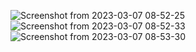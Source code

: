 

![Screenshot from 2023-03-07 08-52-25](https://user-images.githubusercontent.com/126884299/223316938-7c24d5a8-1537-405a-8efe-fe24a6239c1f.png)
![Screenshot from 2023-03-07 08-52-33](https://user-images.githubusercontent.com/126884299/223317171-b6f5d45f-acfb-4c31-9d61-e6dec91d9992.png)
![Screenshot from 2023-03-07 08-53-30](https://user-images.githubusercontent.com/126884299/223317178-acea9083-f017-4f90-ac1c-7f0b14b9431b.png)
